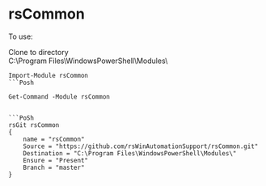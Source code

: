 rsCommon
========


To use:

Clone to directory<br>
C:\Program Files\WindowsPowerShell\Modules\

```Posh
Import-Module rsCommon
```Posh

Get-Command -Module rsCommon


```PoSh
rsGit rsCommon
{
    name = "rsCommon"
    Source = "https://github.com/rsWinAutomationSupport/rsCommon.git"
    Destination = "C:\Program Files\WindowsPowerShell\Modules\"
    Ensure = "Present"
    Branch = "master"
}
```